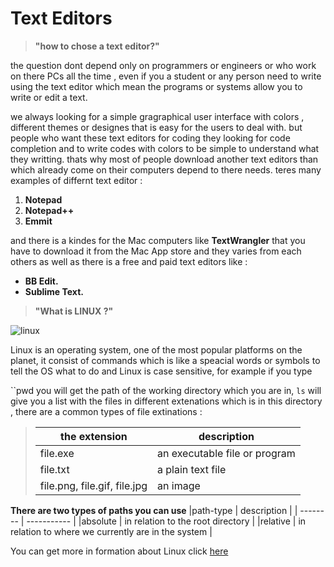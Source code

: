 # Text Editors

> **"how to chose a text editor?"** 

the question dont depend only on programmers or engineers or who work on there PCs all the time , even if you a student or any person need to write using the text editor which mean the programs or systems allow you to write or edit a text.

we always looking for a simple gragraphical user interface with colors , different themes or designes that is easy for the users to deal with.
but people who want these text editors for coding they looking for code completion and to write codes with colors to be simple to understand what they writting.
thats why most of people download another text editors than which already come on their computers depend to there needs.
teres many examples of differnt text editor : 
1. **Notepad** 
2. **Notepad++**
3. **Emmit**

 and there is a kindes for the Mac computers like **TextWrangler** that you have to download it from the Mac App store and they varies from each others as well as there is a free and paid text editors like :
 * **BB Edit.** 
 *  **Sublime Text.** 


> **"What is LINUX ?"**

![linux](https://blogs.gnome.org/tbernard/files/2019/12/winmaclin-825x510.png)


Linux is an operating system, one of the most popular platforms on the planet, it consist of commands which is like a speacial words or symbols to tell the OS what to do and Linux is case sensitive, for example if you type 
 
``pwd
 you will get the path of the working directory which you are in,
    `ls` 
 will give you a list with the files in different extenations which is in this directory , there are a common types of file extinations :  
 
 
 > | the extension | description |
 > | ------------- | ------------|
>  |file.exe       | an executable file or program |
 > |file.txt       | a plain text file |
 > |file.png, file.gif, file.jpg  |  an image |


  **There are two types of paths you can use**
 |path-type | description |
 | -------- | ----------- |
 |absolute  | in relation to the root directory |
 |relative  | in relation to where we currently are in the system |
 
 You can get more in formation about Linux click  [here](https://www.linux.com/what-is-linux/)